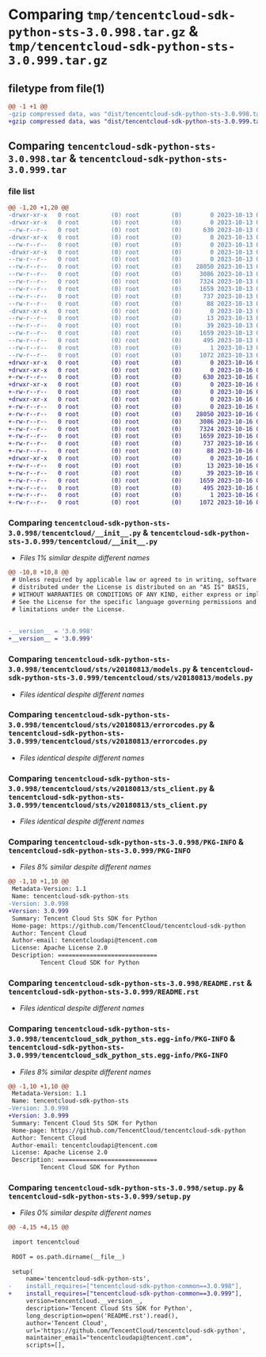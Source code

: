 # Comparing `tmp/tencentcloud-sdk-python-sts-3.0.998.tar.gz` & `tmp/tencentcloud-sdk-python-sts-3.0.999.tar.gz`

## filetype from file(1)

```diff
@@ -1 +1 @@
-gzip compressed data, was "dist/tencentcloud-sdk-python-sts-3.0.998.tar", last modified: Fri Oct 13 00:35:44 2023, max compression
+gzip compressed data, was "dist/tencentcloud-sdk-python-sts-3.0.999.tar", last modified: Mon Oct 16 00:34:56 2023, max compression
```

## Comparing `tencentcloud-sdk-python-sts-3.0.998.tar` & `tencentcloud-sdk-python-sts-3.0.999.tar`

### file list

```diff
@@ -1,20 +1,20 @@
-drwxr-xr-x   0 root         (0) root         (0)        0 2023-10-13 00:35:44.000000 tencentcloud-sdk-python-sts-3.0.998/
-drwxr-xr-x   0 root         (0) root         (0)        0 2023-10-13 00:35:44.000000 tencentcloud-sdk-python-sts-3.0.998/tencentcloud/
--rw-r--r--   0 root         (0) root         (0)      630 2023-10-13 00:35:44.000000 tencentcloud-sdk-python-sts-3.0.998/tencentcloud/__init__.py
-drwxr-xr-x   0 root         (0) root         (0)        0 2023-10-13 00:35:44.000000 tencentcloud-sdk-python-sts-3.0.998/tencentcloud/sts/
--rw-r--r--   0 root         (0) root         (0)        0 2023-10-13 00:35:44.000000 tencentcloud-sdk-python-sts-3.0.998/tencentcloud/sts/__init__.py
-drwxr-xr-x   0 root         (0) root         (0)        0 2023-10-13 00:35:44.000000 tencentcloud-sdk-python-sts-3.0.998/tencentcloud/sts/v20180813/
--rw-r--r--   0 root         (0) root         (0)        0 2023-10-13 00:35:44.000000 tencentcloud-sdk-python-sts-3.0.998/tencentcloud/sts/v20180813/__init__.py
--rw-r--r--   0 root         (0) root         (0)    28050 2023-10-13 00:35:44.000000 tencentcloud-sdk-python-sts-3.0.998/tencentcloud/sts/v20180813/models.py
--rw-r--r--   0 root         (0) root         (0)     3086 2023-10-13 00:35:44.000000 tencentcloud-sdk-python-sts-3.0.998/tencentcloud/sts/v20180813/errorcodes.py
--rw-r--r--   0 root         (0) root         (0)     7324 2023-10-13 00:35:44.000000 tencentcloud-sdk-python-sts-3.0.998/tencentcloud/sts/v20180813/sts_client.py
--rw-r--r--   0 root         (0) root         (0)     1659 2023-10-13 00:35:44.000000 tencentcloud-sdk-python-sts-3.0.998/PKG-INFO
--rw-r--r--   0 root         (0) root         (0)      737 2023-10-13 00:35:44.000000 tencentcloud-sdk-python-sts-3.0.998/README.rst
--rw-r--r--   0 root         (0) root         (0)       88 2023-10-13 00:35:44.000000 tencentcloud-sdk-python-sts-3.0.998/setup.cfg
-drwxr-xr-x   0 root         (0) root         (0)        0 2023-10-13 00:35:44.000000 tencentcloud-sdk-python-sts-3.0.998/tencentcloud_sdk_python_sts.egg-info/
--rw-r--r--   0 root         (0) root         (0)       13 2023-10-13 00:35:44.000000 tencentcloud-sdk-python-sts-3.0.998/tencentcloud_sdk_python_sts.egg-info/top_level.txt
--rw-r--r--   0 root         (0) root         (0)       39 2023-10-13 00:35:44.000000 tencentcloud-sdk-python-sts-3.0.998/tencentcloud_sdk_python_sts.egg-info/requires.txt
--rw-r--r--   0 root         (0) root         (0)     1659 2023-10-13 00:35:44.000000 tencentcloud-sdk-python-sts-3.0.998/tencentcloud_sdk_python_sts.egg-info/PKG-INFO
--rw-r--r--   0 root         (0) root         (0)      495 2023-10-13 00:35:44.000000 tencentcloud-sdk-python-sts-3.0.998/tencentcloud_sdk_python_sts.egg-info/SOURCES.txt
--rw-r--r--   0 root         (0) root         (0)        1 2023-10-13 00:35:44.000000 tencentcloud-sdk-python-sts-3.0.998/tencentcloud_sdk_python_sts.egg-info/dependency_links.txt
--rw-r--r--   0 root         (0) root         (0)     1072 2023-10-13 00:35:44.000000 tencentcloud-sdk-python-sts-3.0.998/setup.py
+drwxr-xr-x   0 root         (0) root         (0)        0 2023-10-16 00:34:56.000000 tencentcloud-sdk-python-sts-3.0.999/
+drwxr-xr-x   0 root         (0) root         (0)        0 2023-10-16 00:34:56.000000 tencentcloud-sdk-python-sts-3.0.999/tencentcloud/
+-rw-r--r--   0 root         (0) root         (0)      630 2023-10-16 00:34:56.000000 tencentcloud-sdk-python-sts-3.0.999/tencentcloud/__init__.py
+drwxr-xr-x   0 root         (0) root         (0)        0 2023-10-16 00:34:56.000000 tencentcloud-sdk-python-sts-3.0.999/tencentcloud/sts/
+-rw-r--r--   0 root         (0) root         (0)        0 2023-10-16 00:34:56.000000 tencentcloud-sdk-python-sts-3.0.999/tencentcloud/sts/__init__.py
+drwxr-xr-x   0 root         (0) root         (0)        0 2023-10-16 00:34:56.000000 tencentcloud-sdk-python-sts-3.0.999/tencentcloud/sts/v20180813/
+-rw-r--r--   0 root         (0) root         (0)        0 2023-10-16 00:34:56.000000 tencentcloud-sdk-python-sts-3.0.999/tencentcloud/sts/v20180813/__init__.py
+-rw-r--r--   0 root         (0) root         (0)    28050 2023-10-16 00:34:56.000000 tencentcloud-sdk-python-sts-3.0.999/tencentcloud/sts/v20180813/models.py
+-rw-r--r--   0 root         (0) root         (0)     3086 2023-10-16 00:34:56.000000 tencentcloud-sdk-python-sts-3.0.999/tencentcloud/sts/v20180813/errorcodes.py
+-rw-r--r--   0 root         (0) root         (0)     7324 2023-10-16 00:34:56.000000 tencentcloud-sdk-python-sts-3.0.999/tencentcloud/sts/v20180813/sts_client.py
+-rw-r--r--   0 root         (0) root         (0)     1659 2023-10-16 00:34:56.000000 tencentcloud-sdk-python-sts-3.0.999/PKG-INFO
+-rw-r--r--   0 root         (0) root         (0)      737 2023-10-16 00:34:56.000000 tencentcloud-sdk-python-sts-3.0.999/README.rst
+-rw-r--r--   0 root         (0) root         (0)       88 2023-10-16 00:34:56.000000 tencentcloud-sdk-python-sts-3.0.999/setup.cfg
+drwxr-xr-x   0 root         (0) root         (0)        0 2023-10-16 00:34:56.000000 tencentcloud-sdk-python-sts-3.0.999/tencentcloud_sdk_python_sts.egg-info/
+-rw-r--r--   0 root         (0) root         (0)       13 2023-10-16 00:34:56.000000 tencentcloud-sdk-python-sts-3.0.999/tencentcloud_sdk_python_sts.egg-info/top_level.txt
+-rw-r--r--   0 root         (0) root         (0)       39 2023-10-16 00:34:56.000000 tencentcloud-sdk-python-sts-3.0.999/tencentcloud_sdk_python_sts.egg-info/requires.txt
+-rw-r--r--   0 root         (0) root         (0)     1659 2023-10-16 00:34:56.000000 tencentcloud-sdk-python-sts-3.0.999/tencentcloud_sdk_python_sts.egg-info/PKG-INFO
+-rw-r--r--   0 root         (0) root         (0)      495 2023-10-16 00:34:56.000000 tencentcloud-sdk-python-sts-3.0.999/tencentcloud_sdk_python_sts.egg-info/SOURCES.txt
+-rw-r--r--   0 root         (0) root         (0)        1 2023-10-16 00:34:56.000000 tencentcloud-sdk-python-sts-3.0.999/tencentcloud_sdk_python_sts.egg-info/dependency_links.txt
+-rw-r--r--   0 root         (0) root         (0)     1072 2023-10-16 00:34:56.000000 tencentcloud-sdk-python-sts-3.0.999/setup.py
```

### Comparing `tencentcloud-sdk-python-sts-3.0.998/tencentcloud/__init__.py` & `tencentcloud-sdk-python-sts-3.0.999/tencentcloud/__init__.py`

 * *Files 1% similar despite different names*

```diff
@@ -10,8 +10,8 @@
 # Unless required by applicable law or agreed to in writing, software
 # distributed under the License is distributed on an "AS IS" BASIS,
 # WITHOUT WARRANTIES OR CONDITIONS OF ANY KIND, either express or implied.
 # See the License for the specific language governing permissions and
 # limitations under the License.
 
 
-__version__ = '3.0.998'
+__version__ = '3.0.999'
```

### Comparing `tencentcloud-sdk-python-sts-3.0.998/tencentcloud/sts/v20180813/models.py` & `tencentcloud-sdk-python-sts-3.0.999/tencentcloud/sts/v20180813/models.py`

 * *Files identical despite different names*

### Comparing `tencentcloud-sdk-python-sts-3.0.998/tencentcloud/sts/v20180813/errorcodes.py` & `tencentcloud-sdk-python-sts-3.0.999/tencentcloud/sts/v20180813/errorcodes.py`

 * *Files identical despite different names*

### Comparing `tencentcloud-sdk-python-sts-3.0.998/tencentcloud/sts/v20180813/sts_client.py` & `tencentcloud-sdk-python-sts-3.0.999/tencentcloud/sts/v20180813/sts_client.py`

 * *Files identical despite different names*

### Comparing `tencentcloud-sdk-python-sts-3.0.998/PKG-INFO` & `tencentcloud-sdk-python-sts-3.0.999/PKG-INFO`

 * *Files 8% similar despite different names*

```diff
@@ -1,10 +1,10 @@
 Metadata-Version: 1.1
 Name: tencentcloud-sdk-python-sts
-Version: 3.0.998
+Version: 3.0.999
 Summary: Tencent Cloud Sts SDK for Python
 Home-page: https://github.com/TencentCloud/tencentcloud-sdk-python
 Author: Tencent Cloud
 Author-email: tencentcloudapi@tencent.com
 License: Apache License 2.0
 Description: ============================
         Tencent Cloud SDK for Python
```

### Comparing `tencentcloud-sdk-python-sts-3.0.998/README.rst` & `tencentcloud-sdk-python-sts-3.0.999/README.rst`

 * *Files identical despite different names*

### Comparing `tencentcloud-sdk-python-sts-3.0.998/tencentcloud_sdk_python_sts.egg-info/PKG-INFO` & `tencentcloud-sdk-python-sts-3.0.999/tencentcloud_sdk_python_sts.egg-info/PKG-INFO`

 * *Files 8% similar despite different names*

```diff
@@ -1,10 +1,10 @@
 Metadata-Version: 1.1
 Name: tencentcloud-sdk-python-sts
-Version: 3.0.998
+Version: 3.0.999
 Summary: Tencent Cloud Sts SDK for Python
 Home-page: https://github.com/TencentCloud/tencentcloud-sdk-python
 Author: Tencent Cloud
 Author-email: tencentcloudapi@tencent.com
 License: Apache License 2.0
 Description: ============================
         Tencent Cloud SDK for Python
```

### Comparing `tencentcloud-sdk-python-sts-3.0.998/setup.py` & `tencentcloud-sdk-python-sts-3.0.999/setup.py`

 * *Files 0% similar despite different names*

```diff
@@ -4,15 +4,15 @@
 
 import tencentcloud
 
 ROOT = os.path.dirname(__file__)
 
 setup(
     name='tencentcloud-sdk-python-sts',
-    install_requires=["tencentcloud-sdk-python-common==3.0.998"],
+    install_requires=["tencentcloud-sdk-python-common==3.0.999"],
     version=tencentcloud.__version__,
     description='Tencent Cloud Sts SDK for Python',
     long_description=open('README.rst').read(),
     author='Tencent Cloud',
     url='https://github.com/TencentCloud/tencentcloud-sdk-python',
     maintainer_email="tencentcloudapi@tencent.com",
     scripts=[],
```

